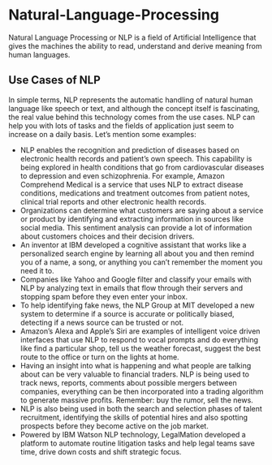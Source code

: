 # Natural-Language-Processing
Natural Language Processing or NLP is a field of Artificial Intelligence that gives the machines the ability to read, understand and derive meaning from human languages.

## Use Cases of NLP
In simple terms, NLP represents the automatic handling of natural human language like speech or text, and although the concept itself is fascinating, the real value behind this technology comes from the use cases.
NLP can help you with lots of tasks and the fields of application just seem to increase on a daily basis. 
Let’s mention some examples:
* NLP enables the recognition and prediction of diseases based on electronic health records and patient’s own speech. This capability is being explored in health conditions that go from cardiovascular diseases to depression and even schizophrenia. For example, Amazon Comprehend Medical is a service that uses NLP to extract disease conditions, medications and treatment outcomes from patient notes, clinical trial reports and other electronic health records.
* Organizations can determine what customers are saying about a service or product by identifying and extracting information in sources like social media. This sentiment analysis can provide a lot of information about customers choices and their decision drivers.
* An inventor at IBM developed a cognitive assistant that works like a personalized search engine by learning all about you and then remind you of a name, a song, or anything you can’t remember the moment you need it to.
* Companies like Yahoo and Google filter and classify your emails with NLP by analyzing text in emails that flow through their servers and stopping spam before they even enter your inbox.
* To help identifying fake news, the NLP Group at MIT developed a new system to determine if a source is accurate or politically biased, detecting if a news source can be trusted or not.
* Amazon’s Alexa and Apple’s Siri are examples of intelligent voice driven interfaces that use NLP to respond to vocal prompts and do everything like find a particular shop, tell us the weather forecast, suggest the best route to the office or turn on the lights at home.
* Having an insight into what is happening and what people are talking about can be very valuable to financial traders. NLP is being used to track news, reports, comments about possible mergers between companies, everything can be then incorporated into a trading algorithm to generate massive profits. Remember: buy the rumor, sell the news.
* NLP is also being used in both the search and selection phases of talent recruitment, identifying the skills of potential hires and also spotting prospects before they become active on the job market.
* Powered by IBM Watson NLP technology, LegalMation developed a platform to automate routine litigation tasks and help legal teams save time, drive down costs and shift strategic focus.
